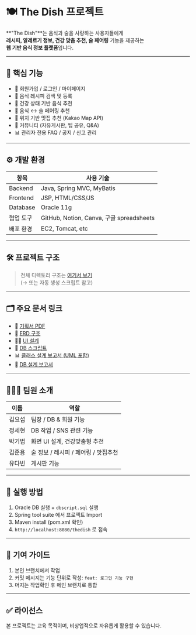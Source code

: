 # 🍽️ The Dish 프로젝트

**"The Dish"**는 음식과 술을 사랑하는 사용자들에게  
**레시피, 알레르기 정보, 건강 맞춤 추천, 술 페어링** 기능을 제공하는  
**웹 기반 음식 정보 플랫폼**입니다.

---

## 📌 핵심 기능

- 🔐 회원가입 / 로그인 / 마이페이지
- 🍲 음식 레시피 검색 및 등록
- 🧠 건강 상태 기반 음식 추천
- 🍷 음식 ↔ 술 페어링 추천
- 📍 위치 기반 맛집 추천 (Kakao Map API)
- 💬 커뮤니티 (자유게시판, 팁 공유, Q&A)
- 📊 관리자 전용 FAQ / 공지 / 신고 관리

---

## ⚙️ 개발 환경

| 항목 | 사용 기술 |
|------|-----------|
| Backend | Java, Spring MVC, MyBatis |
| Frontend | JSP, HTML/CSS/JS |
| Database | Oracle 11g |
| 협업 도구 | GitHub, Notion, Canva, 구글 spreadsheets|
| 배포 환경 | EC2, Tomcat, etc |

---

## 🛠️ 프로젝트 구조

> 전체 디렉토리 구조는 [여기서 보기](./docs/README_DIRECTORY.md)  
(→ 또는 자동 생성 스크립트 참고)

---

## 🗂️ 주요 문서 링크

- 📘 [기획서 PDF](./docs/report/기획서.pdf)
- 🧩 [ERD 구조](./docs/erd/ERD설계.png)
- 🧑‍🎨 [UI 설계](./docs/ui/UI설계.pdf)
- 🔧 [DB 스크립트](./db/ddl/dbscript.sql)
- 📊 [클래스 설계 보고서 (UML 포함)](uml/클래스설계.pdf)
- 🧾 [DB 설계 보고서](report/DB설계.pdf)

---

## 🧑‍🤝‍🧑 팀원 소개

| 이름 | 역할 |
|------|------|
| 김요섭 | 팀장 / DB & 회원 기능 |
| 정세현 | DB 작업 / SNS 관련 기능 |
| 박기범 | 화면 UI 설계, 건강맞춤형 추천 |
| 김준용 | 술 정보 / 레시피 / 페어링 / 맛집추천|
| 유다빈 | 게시판 기능|

---

## 🚀 실행 방법

1. Oracle DB 실행 + `dbscript.sql` 실행
2. Spring tool suite 에서 프로젝트 Import
3. Maven install (pom.xml 확인)
4. `http://localhost:8080/thedish` 로 접속

---

## 📝 기여 가이드

1. 본인 브랜치에서 작업
2. 커밋 메시지는 기능 단위로 작성: `feat: 로그인 기능 구현`
3. 머지는 작업확인 후 메인 브랜치로 통합

---

## ✅ 라이선스

본 프로젝트는 교육 목적이며, 비상업적으로 자유롭게 활용할 수 있습니다.
